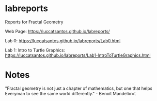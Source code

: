 # labreports
Reports for Fractal Geometry

Web Page: https://luccatsantos.github.io/labreports/

Lab 0: https://luccatsantos.github.io/labreports/Lab0.html

Lab 1: Intro to Turtle Graphics: https://luccatsantos.github.io/labreports/Lab1-IntroToTurtleGraphics.html

# Notes

"Fractal geometry is not just a chapter of mathematics, but one that helps Everyman to see the same world differently." - Benoit Mandelbrot
